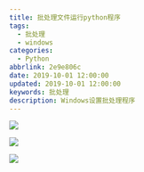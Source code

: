 ```yaml
---
title: 批处理文件运行python程序
tags:
  - 批处理
  - windows
categories:
  - Python
abbrlink: 2e9e806c
date: 2019-10-01 12:00:00
updated: 2019-10-01 12:00:00
keywords: 批处理
description: Windows设置批处理程序
---
```


![](https://cdn.jsdelivr.net/gh/kcyln/ImageHosting@latest/2020/07/28/ad18833c934078075fffe616570a4841.png)

![](https://cdn.jsdelivr.net/gh/kcyln/ImageHosting@latest/2020/07/28/80ab4633e92e0290197446da111dec4f.png)

![](https://cdn.jsdelivr.net/gh/kcyln/ImageHosting@latest/2020/07/28/fdace5bfcad75ffe0b243156ff54f496.png)